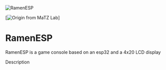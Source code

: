 ![RamenESP]([https://userfolio.com/uploads/coreprotect-banner-v19.png](https://github.com/thopinkrotu/RamenESP/blob/main/assets/ramenesp_logo.png?raw=true))

[![Origin from MaTZ Lab](https://www.matz.uni-luebeck.de/matz-lab)]

RamenESP
===========
RamenESP is a game console based on an esp32 and a  4x20 LCD display

Description

